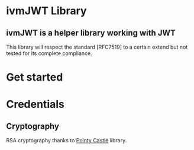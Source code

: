 # ivmJWT Library
## ivmJWT is a helper library working with JWT

This library will respect the standard [RFC7519] to a certain extend but not tested for its complete compliance.  

# Get started

# Credentials

## Cryptography
RSA cryptography thanks to [Pointy Castle](https://pub.dev/packages/pointycastle) library.
